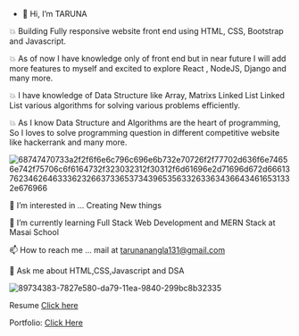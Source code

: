 - 👋 Hi, I’m TARUNA

 
 💥 Building Fully responsive website front end using HTML, CSS, Bootstrap and Javascript.
 
 💥 As of now I have knowledge only of front end but in near future I will add more features to myself and excited to explore React , NodeJS, Django and many more.
 
 💥 I have knowledge of Data Structure like Array, Matrixs Linked List  Linked List various algorithms for solving various problems efficiently.
 
 💥 As I know Data Structure and Algorithms are the heart of programming, So I loves to solve programming question in different competitive website like hackerrank and many more.
       


![68747470733a2f2f6f6e6c796c696e6b732e70726f2f77702d636f6e74656e742f75706c6f6164732f323032312f30312f6d61696e2d71696d672d66613762346264633362326637336537343965356332633634366434616531332e676966](https://user-images.githubusercontent.com/99668292/163003485-277d81f8-948e-40a8-b89f-5ff01ae483c0.gif)


👀 I’m interested in ... Creating New things

🌱 I’m currently learning Full Stack Web Development and MERN Stack at Masai School

📫 How to reach me ... mail at tarunanangla131@gmail.com

💬 Ask me about HTML,CSS,Javascript and DSA

![89734383-7827e580-da79-11ea-9840-299bc8b32335](https://user-images.githubusercontent.com/99668292/163000603-d1c4922b-c36c-49c0-9abd-90dddcbf08a5.jpg)


Resume 
<a href="https://drive.google.com/file/d/1IGq3guE5WTNbR5Dcc0_neATVDO9RR5by/view?usp=sharing">Click here</a>

Portfolio: 
<a href="https://6298d105c098653003228aa8--sleepy-goldwasser-74018a.netlify.app/"> Click Here</a>


               
                  
